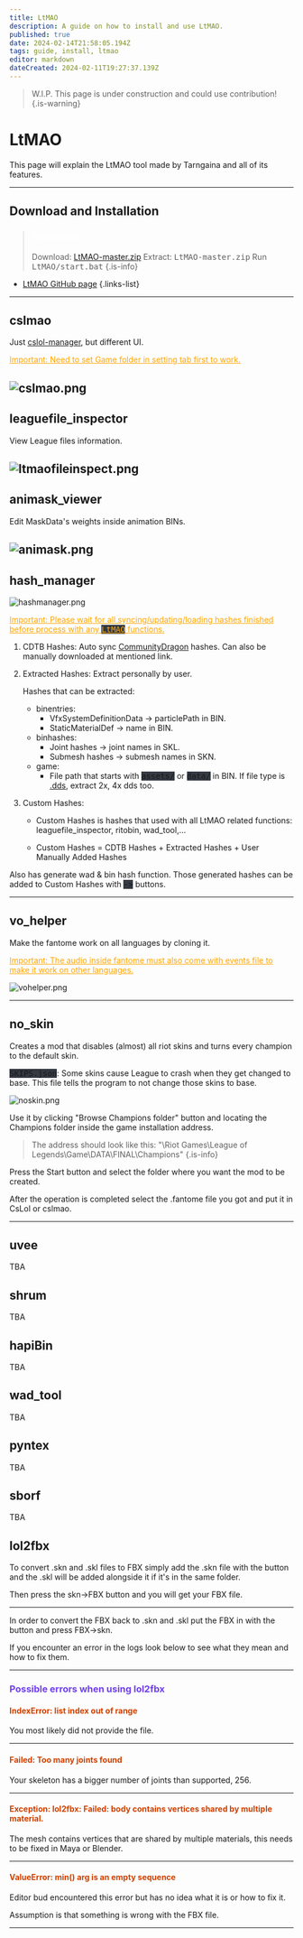 ```yaml
---
title: LtMAO
description: A guide on how to install and use LtMAO.
published: true
date: 2024-02-14T21:58:05.194Z
tags: guide, install, ltmao
editor: markdown
dateCreated: 2024-02-11T19:27:37.139Z
---
```


>W.I.P.
This page is under construction and could use contribution!
{.is-warning}

# LtMAO
This page will explain the LtMAO tool made by Tarngaina and all of its features.

---
## Download and Installation
> ### <p><span style="color:#ffffff">Installation</span>
> Download: <a href="https://github.com/tarngaina/LtMAO/archive/refs/heads/master.zip">LtMAO-master.zip</a>
> Extract: <kbd>LtMAO-master.zip</kbd>
> Run <kbd>LtMAO/start.bat</kbd>
> {.is-info}
- <a href="https://github.com/tarngaina/LtMAO?tab=readme-ov-file">LtMAO GitHub page</a>
{.links-list}
---
## cslmao
Just <a href="cslolmanager">cslol-manager</a>, but different UI.

<u style="color:orange">Important: Need to set Game folder in setting tab first to work.</u>
  
  ![cslmao.png](/user-pictures/bud/cslmao.png)
---
## leaguefile_inspector
  View League files information.
  
  ![ltmaofileinspect.png](/user-pictures/bud/ltmaofileinspect.png)
---
## animask_viewer
  Edit MaskData's weights inside animation BINs.
  
  ![animask.png](/user-pictures/bud/animask.png)
---
## hash_manager
  ![hashmanager.png](/user-pictures/bud/hashmanager.png)
  
  <u style="color:orange">Important: Please wait for all syncing/updating/loading hashes finished before process with any <kbd style="background-color:#343942;color:orange">LtMAO</kbd> functions.</u>

1. CDTB Hashes: Auto sync <a href="https://github.com/CommunityDragon/CDTB/tree/master/cdragontoolbox">CommunityDragon</a> hashes. Can also be manually downloaded at mentioned link.

 <span>
   
2. Extracted Hashes: Extract personally by user.

	<span>
    
   Hashes that can be extracted:

	- binentries:
		+ VfxSystemDefinitionData -> particlePath in BIN.
		+ StaticMaterialDef -> name in BIN.
	- binhashes:
		+ Joint hashes -> joint names in SKL.
		+ Submesh hashes -> submesh names in SKN.
	- game:
		+ File path that starts with <kbd style="background-color:#343942">assets/</kbd> or <kbd style="background-color:#343942">data/</kbd> in BIN. If file type is <a href="/e/en/core-guides/filetypes#dds">.dds</a>, extract 2x, 4x dds too.

3. Custom Hashes:

 	- Custom Hashes is hashes that used with all LtMAO related functions: leaguefile_inspector, ritobin, wad_tool,...
   
	 - Custom Hashes = CDTB Hashes + Extracted Hashes + User Manually Added Hashes


Also has generate wad & bin hash function. Those generated hashes can be added to Custom Hashes with <kbd style="background-color:#343942">-></kbd> buttons.
   
---
  ## vo_helper
Make the fantome work on all languages by cloning it.

<u style="color:orange">Important: The audio inside fantome must also come with events file to make it work on other languages.</u>
    
![vohelper.png](/user-pictures/bud/vohelper.png)
    
---
  ## no_skin
  Creates a mod that disables (almost) all riot skins and turns every champion to the default skin.
    
<kbd style="background-color:#343942">SKIPS.json</kbd>: Some skins cause League to crash when they get changed to base. This file tells the program to not change those skins to base.
  
![noskin.png](/user-pictures/bud/noskin.png)
    
  Use it by clicking "Browse Champions folder" button and locating the Champions folder inside the game installation address.
>The address should look like this: "\Riot Games\League of Legends\Game\DATA\FINAL\Champions"
>{.is-info}
  
Press the Start button and select the folder where you want the mod to be created.
  
  After the operation is completed select the .fantome file you got and put it in CsLol or cslmao.
    
 ---
  ## uvee
  TBA
  ## shrum
  TBA
  ## hapiBin
  TBA
  ## wad_tool
  TBA
  ## pyntex
  TBA
  ## sborf
  TBA
  ## lol2fbx
  To convert .skn and .skl files to FBX simply add the .skn file with the button and the .skl will be added alongside it if it's in the same folder.
  
  Then press the skn->FBX button and you will get your FBX file.

---
  In order to convert the FBX back to .skn and .skl put the FBX in with the button and press FBX->skn.
  
  If you encounter an error in the logs look below to see what they mean and how to fix them.
  
  ---
  
  ### <span style="color:#7040F0">Possible errors when using lol2fbx
  #### <span style="color:#CF4000">IndexError: list index out of range</span>
  
  You most likely did not provide the file.
  
  ---
 #### <span style="color:#CF4000">Failed: Too many joints found
  
Your skeleton has a bigger number of joints than supported, 256.
  
  ---
  #### <span style="color:#CF4000">Exception: lol2fbx: Failed: body contains vertices shared by multiple material.
  
  The mesh contains vertices that are shared by multiple materials, this needs to be fixed in Maya or Blender.
  
  ---
  
   #### <span style="color:#CF4000"> ValueError: min() arg is an empty sequence
  Editor bud encountered this error but has no idea what it is or how to fix it.
  
  Assumption is that something is wrong with the FBX file.
  
  ---
  <!--ADD MORE INFO :PRAY:-->
  <!--ADD LINKS TO STUFF FOR THE LOVE OF GOD-->
  
  
  
  
  
  
  
  
  
  
  
  
  
  